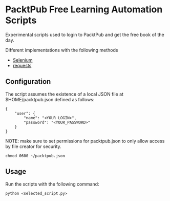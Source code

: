 # PacktPub Free Learning Automation Scripts

Experimental scripts used to login to PacktPub and get the free book of the day.

Different implementations with the following methods

- [Selenium](http://www.seleniumhq.org/)
- [requests](https://github.com/kennethreitz/requests)

## Configuration

The script assumes the existence of a local JSON file at $HOME/packtpub.json defined as follows:
~~~
{
    "user": {
        "name": "<YOUR_LOGIN>",
        "password": "<YOUR_PASSWORD>"
    }
}
~~~

NOTE: make sure to set permissions for packtpub.json to only allow access by file creator for security.

~~~
chmod 0600 ~/packtpub.json
~~~

## Usage

Run the scripts with the following command:
~~~
python <selected_script.py>
~~~
